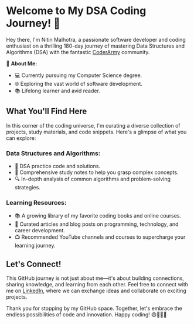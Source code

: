 # Welcome to My DSA Coding Journey! 🚀

Hey there, I'm Nitin Malhotra, a passionate software developer and coding enthusiast on a thrilling 180-day journey of mastering Data Structures and Algorithms (DSA) with the fantastic [CoderArmy](https://www.youtube.com/@CoderArmy9/featured) community. 

🌟 **About Me:**
- 💻 Currently pursuing my Computer Science degree.
- 🌐 Exploring the vast world of software development.
- 📚 Lifelong learner and avid reader.

## What You'll Find Here

In this corner of the coding universe, I'm curating a diverse collection of projects, study materials, and code snippets. Here's a glimpse of what you can explore:

### Data Structures and Algorithms:
- 🧠 DSA practice code and solutions.
- 📖 Comprehensive study notes to help you grasp complex concepts.
- 🔍 In-depth analysis of common algorithms and problem-solving strategies.

### Learning Resources:
- 📚 A growing library of my favorite coding books and online courses.
- 📰 Curated articles and blog posts on programming, technology, and career development.
- 📺 Recommended YouTube channels and courses to supercharge your learning journey.

## Let's Connect!

This GitHub journey is not just about me—it's about building connections, sharing knowledge, and learning from each other. Feel free to connect with me on [LinkedIn](https://www.linkedin.com/in/nitin-malhotra-a0b841214), where we can exchange ideas and collaborate on exciting projects.

Thank you for stopping by my GitHub space. Together, let's embrace the endless possibilities of code and innovation. Happy coding! 😄👨‍💻🌟

